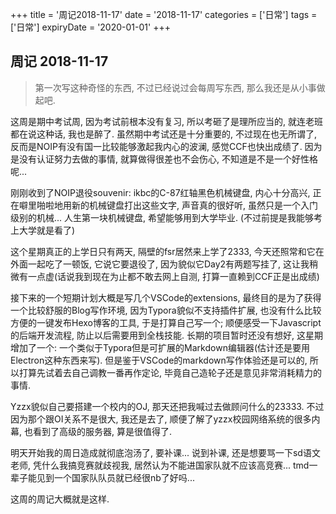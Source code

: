 +++
title = '周记2018-11-17'
date = '2018-11-17'
categories = ['日常']
tags = ['日常']
expiryDate = '2020-01-01'
+++

## 周记 2018-11-17

> 第一次写这种奇怪的东西, 不过已经说过会每周写东西, 那么我还是从小事做起吧.

这周是期中考试周, 因为考试前根本没有复习, 所以考砸了是理所应当的, 就连老班都在说这种话, 我也是醉了. 虽然期中考试还是十分重要的, 不过现在也无所谓了, 反而是NOIP有没有国一比较能够激起我内心的波澜, 感觉CCF也快出成绩了. 因为是没有认证努力去做的事情, 就算做得很差也不会伤心, 不知道是不是一个好性格呢...

刚刚收到了NOIP退役souvenir: ikbc的C-87红轴黑色机械键盘, 内心十分高兴, 正在噼里啪啦地用新的机械键盘打出这些文字, 声音真的很好听, 虽然只是一个入门级别的机械... 人生第一块机械键盘, 希望能够用到大学毕业. (不过前提是我能够考上大学就是看了)

这个星期真正的上学日只有两天, 隔壁的fsr居然来上学了2333, 今天还照常和它在外面一起吃了一顿饭, 它说它要退役了, 因为貌似它Day2有两题写挂了, 这让我稍微有一点虚(话说我到现在为止都不敢去网上自测, 打算一直赖到CCF正是出成绩)

接下来的一个短期计划大概是写几个VSCode的extensions, 最终目的是为了获得一个比较舒服的Blog写作环境, 因为Typora貌似不支持插件扩展, 也没有什么比较方便的一键发布Hexo博客的工具, 于是打算自己写一个; 顺便感受一下Javascript的后端开发流程, 防止以后需要用到全栈技能. 长期的项目暂时还没有想好, 这星期增加了一个: 一个类似于Typora但是可扩展的Markdown编辑器(估计还是要用Electron这种东西来写). 但是鉴于VSCode的markdown写作体验还是可以的, 所以打算先试着去自己调教一番再作定论, 毕竟自己造轮子还是意见非常消耗精力的事情.

Yzzx貌似自己要搭建一个校内的OJ, 那天还把我喊过去做顾问什么的23333. 不过因为那个跟OI关系不是很大, 我还是去了, 顺便了解了yzzx校园网络系统的很多内幕, 也看到了高级的服务器, 算是很值得了.

明天开始我的周日造成就彻底泡汤了, 要补课... 说到补课, 还是想要骂一下sd语文老师, 凭什么我搞竞赛就歧视我, 居然认为不能进国家队就不应该高竞赛... tmd一辈子能见到一个国家队队员就已经很nb了好吗...

这周的周记大概就是这样.
